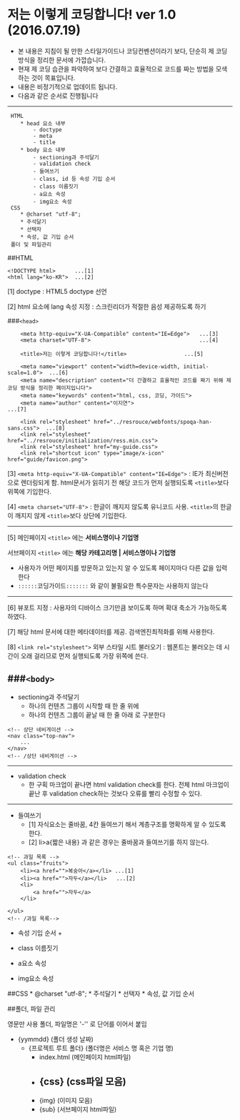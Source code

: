 # 저는 이렇게 코딩합니다! ver 1.0 (2016.07.19)

- 본 내용은 지침이 될 만한 스타일가이드나 코딩컨벤션이라기 보다, 단순히 제 코딩 방식을 정리한 문서에 가깝습니다.
- 현재 제 코딩 습관을 파악하여 보다 간결하고 효율적으로 코드를 짜는 방법을 모색하는 것이 목표입니다.
- 내용은 비정기적으로 업데이트 됩니다.
- 다음과 같은 순서로 진행됩니다

---
     HTML
        * head 요소 내부
            - doctype
            - meta
            - title
        * body 요소 내부
            - sectioning과 주석달기
            - validation check
            - 들여쓰기
            - class, id 등 속성 기입 순서
            - class 이름짓기
            - a요소 속성
            - img요소 속성
     CSS
        * @charset "utf-8"; 
        * 주석달기 
        * 선택자 
        * 속성, 값 기입 순서
     폴더 및 파일관리

##HTML

```
<!DOCTYPE html>      ...[1]
<html lang="ko-KR">  ...[2]
```

[1] doctype : HTML5 doctype 선언

[2] html 요소에 lang 속성 지정 : 스크린리더가 적절한 음성 제공하도록 하기


###`<head>`
```
    <meta http-equiv="X-UA-Compatible" content="IE=Edge">   ...[3]
    <meta charset="UTF-8">                                  ...[4]

    <title>저는 이렇게 코딩합니다!</title>                  ...[5]

    <meta name="viewport" content="width=device-width, initial-scale=1.0">  ...[6]
    <meta name="description" content="더 간결하고 효율적인 코드를 짜기 위해 제 코딩 방식을 정리한 페이지입니다">                                     
    <meta name="keywords" content="html, css, 코딩, 가이드">
    <meta name="author" content="이지연">                                 ...[7]

    <link rel="stylesheet" href="../resrouce/webfonts/spoqa-han-sans.css">  ...[8]
    <link rel="stylesheet" href="../resrouce/initialization/ress.min.css">
    <link rel="stylesheet" href="my-guide.css">
    <link rel="shortcut icon" type="image/x-icon" href="guide/favicon.png">
```

[3] `<meta http-equiv="X-UA-Compatible" content="IE=Edge">` 
: IE가 최신버전으로 렌더링되게 함. html문서가 읽히기 전 해당 코드가 먼저 실행되도록 `<title>`보다 위쪽에 기입한다.


[4] `<meta charset="UTF-8">` 
: 한글이 깨지지 않도록 유니코드 사용. 
`<title>`의 한글이 깨지지 않게 `<title>`보다 상단에 기입한다.

---

[5] 
메인페이지 `<title>` 에는 **서비스명이나 기업명**

서브페이지 `<title>` 에는 **해당 카테고리명 | 서비스명이나 기업명** 

- 사용자가 어떤 페이지를 방문하고 있는지 알 수 있도록 페이지마다 다른 값을 입력한다
- `::::::`코딩가이드`:::::::` 와 같이 불필요한 특수문자는 사용하지 않는다

>   <title>저는 이렇게 코딩합니다</title><!-- 메인페이지 -->
>   <title> CSS | 저는 이렇게 코딩합니다</title>  <!--CSS를 다루는 서브페이지  -->

---

[6] 뷰포트 지정 : 
사용자의 디바이스 크기만큼 보이도록 하며 확대 축소가 가능하도록 하였다.

[7] 해당 html 문서에 대한 메타데이터를 제공. 
검색엔진최적화를 위해 사용한다. 

[8] `<link rel="stylesheet">` 외부 스타일 시트 불러오기 
: 웹폰트는 불러오는 데 시간이 오래 걸리므로 먼저 실행되도록 가장 위쪽에 쓴다.



###`<body>`
---
- sectioning과 주석달기
    + 하나의 컨텐츠 그룹이 시작할 때 한 줄 위에 <!-- 해당 컨텐츠  -->
    + 하나의 컨텐츠 그룹이 끝날 때 한 줄 아래 <!-- /해당 컨텐츠 --> 로 구분한다
```
<!-- 상단 네비게이션 -->
<nav class="top-nav">
    ...
</nav>
<!-- /상단 네비게이션 -->
```

---

- validation check
    + 한 구획 마크업이 끝나면 html validation check를 한다. 전체 html 마크업이 끝난 후 validation check하는 것보다 오류를 빨리 수정할 수 있다.

---

- 들여쓰기
    + [1] 자식요소는 줄바꿈, 4칸 들여쓰기 해서 계층구조를 명확하게 알 수 있도록 한다.
    + [2] li>a{짧은 내용} 과 같은 경우는 줄바꿈과 들여쓰기를 하지 않는다.
```
<!-- 과일 목록 -->
<ul class="fruits">
    <li><a href="">복숭아</a></li> ...[1]
    <li><a href="">자두</a></li>   ...[2]
    <li>
        <a href="">자두</a>
    </li>

</ul>
<!-- /과일 목록-->
```


- 속성 기입 순서
    + 
    
- class 이름짓기
- a요소 속성
- img요소 속성

##CSS
        * @charset "utf-8"; 
        * 주석달기 
        * 선택자 
        * 속성, 값 기입 순서

##폴더, 파일 관리

영문만 사용
폴더, 파일명은 '-'' 로 단어를 이어서 붙임

- {yymmdd} (폴더 생성 날짜)
    + {프로젝트 루트 폴더} (폴더명은 서비스 명 혹은 기업 명)
        * index.html (메인페이지 html파일)
        * {css} (css파일 모음)
            - 
        * {img} (이미지 모음)
        * {sub} (서브페이지 html파일)